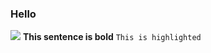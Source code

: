 ### Hello ###
![](https://upload.wikimedia.org/wikipedia/commons/thumb/7/71/2010-kodiak-bear-1.jpg/1200px-2010-kodiak-bear-1.jpg)
**This sentence is bold**
```This is highlighted```

